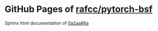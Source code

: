 GitHub Pages of [rafcc/pytorch-bsf](https://github.com/rafcc/pytorch-bsf.git)
===
Sphinx html documentation of [0a2aa86a](https://github.com/rafcc/pytorch-bsf/tree/0a2aa86a3df025bff3060cf83b0f311a822690fd)
